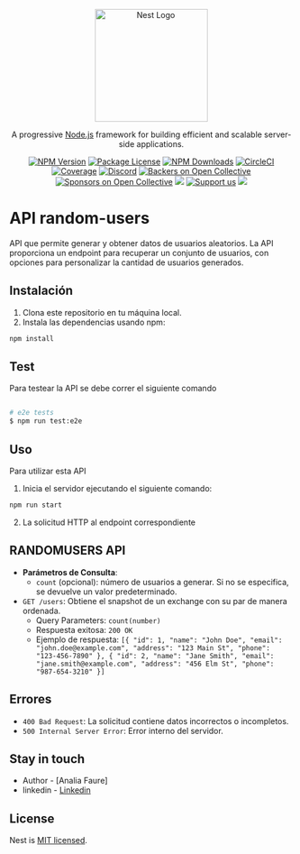 <p align="center">
  <a href="http://nestjs.com/" target="blank"><img src="https://nestjs.com/img/logo-small.svg" width="200" alt="Nest Logo" /></a>
</p>

[circleci-image]: https://img.shields.io/circleci/build/github/nestjs/nest/master?token=abc123def456
[circleci-url]: https://circleci.com/gh/nestjs/nest

  <p align="center">A progressive <a href="http://nodejs.org" target="_blank">Node.js</a> framework for building efficient and scalable server-side applications.</p>
    <p align="center">
<a href="https://www.npmjs.com/~nestjscore" target="_blank"><img src="https://img.shields.io/npm/v/@nestjs/core.svg" alt="NPM Version" /></a>
<a href="https://www.npmjs.com/~nestjscore" target="_blank"><img src="https://img.shields.io/npm/l/@nestjs/core.svg" alt="Package License" /></a>
<a href="https://www.npmjs.com/~nestjscore" target="_blank"><img src="https://img.shields.io/npm/dm/@nestjs/common.svg" alt="NPM Downloads" /></a>
<a href="https://circleci.com/gh/nestjs/nest" target="_blank"><img src="https://img.shields.io/circleci/build/github/nestjs/nest/master" alt="CircleCI" /></a>
<a href="https://coveralls.io/github/nestjs/nest?branch=master" target="_blank"><img src="https://coveralls.io/repos/github/nestjs/nest/badge.svg?branch=master#9" alt="Coverage" /></a>
<a href="https://discord.gg/G7Qnnhy" target="_blank"><img src="https://img.shields.io/badge/discord-online-brightgreen.svg" alt="Discord"/></a>
<a href="https://opencollective.com/nest#backer" target="_blank"><img src="https://opencollective.com/nest/backers/badge.svg" alt="Backers on Open Collective" /></a>
<a href="https://opencollective.com/nest#sponsor" target="_blank"><img src="https://opencollective.com/nest/sponsors/badge.svg" alt="Sponsors on Open Collective" /></a>
  <a href="https://paypal.me/kamilmysliwiec" target="_blank"><img src="https://img.shields.io/badge/Donate-PayPal-ff3f59.svg"/></a>
    <a href="https://opencollective.com/nest#sponsor"  target="_blank"><img src="https://img.shields.io/badge/Support%20us-Open%20Collective-41B883.svg" alt="Support us"></a>
  <a href="https://twitter.com/nestframework" target="_blank"><img src="https://img.shields.io/twitter/follow/nestframework.svg?style=social&label=Follow"></a>
</p>

 # API random-users

API que permite generar y obtener datos de usuarios aleatorios. La API proporciona un endpoint para recuperar un conjunto de usuarios, con opciones para personalizar la cantidad de usuarios generados. 

## Instalación

1. Clona este repositorio en tu máquina local.
2. Instala las dependencias usando npm:

```bash
npm install
```
## Test 

Para testear la API se debe correr el siguiente comando 

```bash

# e2e tests
$ npm run test:e2e

```
## Uso

Para utilizar esta API

1. Inicia el servidor ejecutando el siguiente comando:

```bash
npm run start
```

2. La solicitud HTTP al endpoint correspondiente

## RANDOMUSERS API

- **Parámetros de Consulta**:
  - `count` (opcional): número de usuarios a generar. Si no se especifica, se devuelve un valor predeterminado.
- `GET /users`: Obtiene el snapshot de un exchange con su par de manera ordenada.
  - Query Parameters: `count(number)`
  - Respuesta exitosa: `200 OK`
  - Ejemplo de respuesta: `[{
      "id": 1,
      "name": "John Doe",
      "email": "john.doe@example.com",
      "address": "123 Main St",
      "phone": "123-456-7890"
    },
    {
      "id": 2,
      "name": "Jane Smith",
      "email": "jane.smith@example.com",
      "address": "456 Elm St",
      "phone": "987-654-3210"
    }]`

## Errores

- `400 Bad Request`: La solicitud contiene datos incorrectos o incompletos.
- `500 Internal Server Error`: Error interno del servidor.


## Stay in touch

- Author - [Analia Faure]
- linkedin - [Linkedin](https://www.linkedin.com/in/analia-faure-52ab3311a/)

## License

Nest is [MIT licensed](LICENSE).


